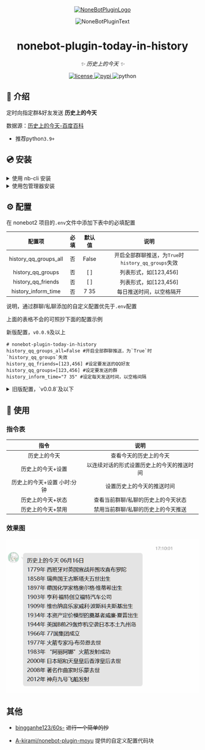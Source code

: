 <div align="center">
  <a href="https://v2.nonebot.dev/store"><img src="https://github.com/A-kirami/nonebot-plugin-template/blob/resources/nbp_logo.png" width="180" height="180" alt="NoneBotPluginLogo"></a>
  <br>
  <p><img src="https://github.com/A-kirami/nonebot-plugin-template/blob/resources/NoneBotPlugin.svg" width="240" alt="NoneBotPluginText"></p>
</div>

<div align="center">

# nonebot-plugin-today-in-history

_✨ 历史上的今天 ✨_


<a href="./LICENSE">
    <img src="https://img.shields.io/github/license/AquamarineCyan/nonebot-plugin-today-in-history.svg" alt="license">
</a>
<a href="https://pypi.python.org/pypi/nonebot-plugin-today-in-history">
    <img src="https://img.shields.io/pypi/v/nonebot-plugin-today-in-history.svg" alt="pypi">
</a>
<img src="https://img.shields.io/badge/python-3.9+-blue.svg" alt="python">

</div>

## 📖 介绍

定时向指定群&好友发送  **历史上的今天**

数据源：[历史上的今天-百度百科](https://baike.baidu.com/calendar/)


- 推荐python`3.9+`

## 💿 安装

<details>
<summary>使用 nb-cli 安装</summary>
在 nonebot2 项目的根目录下打开命令行, 输入以下指令即可安装

    nb plugin install nonebot-plugin-today-in-history

</details>

<details>
<summary>使用包管理器安装</summary>
在 nonebot2 项目的插件目录下, 打开命令行, 根据你使用的包管理器, 输入相应的安装命令

    pip install nonebot-plugin-today-in-history


打开 nonebot2 项目根目录下的 `pyproject.toml` 文件, 在 `[tool.nonebot]` 部分追加写入

    plugins = ["nonebot_plugin_today_in_history"]

</details>



## ⚙️ 配置

在 nonebot2 项目的`.env`文件中添加下表中的必填配置

| 配置项 | 必填 | 默认值 |  说明 |
|:-----:|:----:|:----:|:----:|
| history_qq_groups_all | 否 | False | 开启全部群聊推送，为`True`时`history_qq_groups`失效 |
| history_qq_groups | 否 | [ ] | 列表形式，如[123,456] |
| history_qq_friends | 否 | [ ] | 列表形式，如[123,456] |
| history_inform_time | 否 | 7 35 | 每日推送时间，以空格隔开 |

说明，通过群聊/私聊添加的自定义配置优先于`.env`配置

上面的表格不会的可照抄下面的配置示例

新版配置，`v0.0.9`及以上

```
# nonebot-plugin-today-in-history
history_qq_groups_all=False #开启全部群聊推送，为`True`时`history_qq_groups`失效
history_qq_friends=[123,456] #设定要发送的QQ好友
history_qq_groups=[123,456] #设定要发送的群
history_inform_time="7 35" #设定每天发送时间，以空格间隔
```
<details>
<summary>旧版配置，`v0.0.8`及以下</summary>

```
#nonebot-plugin-today-in-history
history_qq_friends=[12345678910] #设定要发送的QQ好友
history_qq_groups=[123456789,123456789,123456789] #设定要发送的群
history_inform_time=[{"HOUR":9,"MINUTE":1}] #在输入时间的时候 不要 以0开头如{"HOUR":06,"MINUTE":08}是错误的
```
</details>

## 🎉 使用
### 指令表
| 指令  | 说明 |
|:-----:|:----:|
| 历史上的今天 | 查看今天的历史上的今天 |
| 历史上的今天+设置 | 以连续对话的形式设置历史上的今天的推送时间 |
| 历史上的今天+设置 小时:分钟 | 设置历史上的今天的推送时间 |
| 历史上的今天+状态 | 查看当前群聊/私聊的历史上的今天状态 |
| 历史上的今天+禁用 | 禁用当前群聊/私聊的历史上的今天推送 |

### 效果图

![img.png](img.png)

## 其他


- [bingganhe123/60s-](https://github.com/bingganhe123/60s-) ~~进行一个简单的抄~~

- [A-kirami/nonebot-plugin-moyu](https://github.com/A-kirami/nonebot-plugin-moyu) 提供的自定义配置代码块